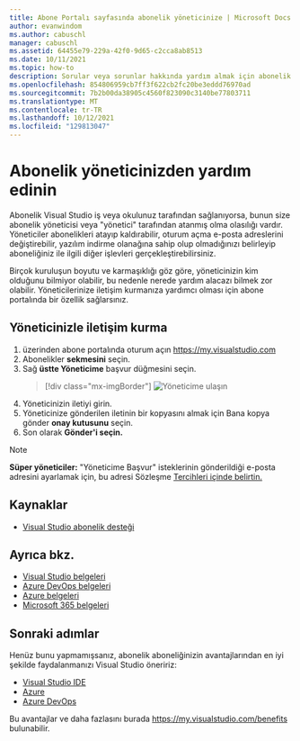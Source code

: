 ```yaml
---
title: Abone Portalı sayfasında abonelik yöneticinize | Microsoft Docs
author: evanwindom
ms.author: cabuschl
manager: cabuschl
ms.assetid: 64455e79-229a-42f0-9d65-c2cca8ab8513
ms.date: 10/11/2021
ms.topic: how-to
description: Sorular veya sorunlar hakkında yardım almak için abonelik yöneticinize nasıl başvurabilirsiniz?
ms.openlocfilehash: 854806959cb7ff3f622cb2fc20be3eddd76970ad
ms.sourcegitcommit: 7b2b00da38905c4560f823090c3140be77803711
ms.translationtype: MT
ms.contentlocale: tr-TR
ms.lasthandoff: 10/12/2021
ms.locfileid: "129813047"
---
```

# <a name="get-assistance-from-your-subscriptions-admin"></a>Abonelik yöneticinizden yardım edinin
Abonelik Visual Studio iş veya okulunuz tarafından sağlanıyorsa, bunun size abonelik yöneticisi veya "yönetici" tarafından atanmış olma olasılığı vardır.  Yöneticiler abonelikleri atayıp kaldırabilir, oturum açma e-posta adreslerini değiştirebilir, yazılım indirme olanağına sahip olup olmadığınızı belirleyip aboneliğiniz ile ilgili diğer işlevleri gerçekleştirebilirsiniz.

Birçok kuruluşun boyutu ve karmaşıklığı göz göre, yöneticinizin kim olduğunu bilmiyor olabilir, bu nedenle nerede yardım alacazı bilmek zor olabilir.  Yöneticilerinize iletişim kurmanıza yardımcı olması için abone portalında bir özellik sağlarsınız.   

## <a name="how-to-contact-your-admin"></a>Yöneticinizle iletişim kurma
1. üzerinden abone portalında oturum açın <https://my.visualstudio.com>
2. Abonelikler **sekmesini** seçin. 
3. Sağ **üstte Yöneticime** başvur düğmesini seçin. 
   > [!div class="mx-imgBorder"]
   > ![Yöneticime ulaşın](_img/contact-my-admin/contact-my-admin-button.png "Yöneticime Başvur düğmesini seçin, iletinizi girin ve Gönder'i seçin.")
4. Yöneticinizin iletiyi girin.
5. Yöneticinize gönderilen iletinin bir kopyasını almak için Bana kopya gönder **onay kutusunu** seçin. 
6. Son olarak **Gönder'i seçin.**

> [!NOTE]
> **Süper yöneticiler:**  "Yöneticime Başvur" isteklerinin gönderildiği e-posta adresini ayarlamak için, bu adresi Sözleşme [Tercihleri içinde belirtin.](admin-preferences.md#contact-email-address)

## <a name="resources"></a>Kaynaklar
- [Visual Studio abonelik desteği](https://my.visualstudio.com/gethelp)

## <a name="see-also"></a>Ayrıca bkz.
- [Visual Studio belgeleri](/visualstudio/)
- [Azure DevOps belgeleri](/azure/devops/)
- [Azure belgeleri](/azure/)
- [Microsoft 365 belgeleri](/microsoft-365/)

## <a name="next-steps"></a>Sonraki adımlar
Henüz bunu yapmamışsanız, abonelik aboneliğinizin avantajlarından en iyi şekilde faydalanmanızı Visual Studio öneririz:
- [Visual Studio IDE](vs-ide-benefit.md)
- [Azure](vs-azure.md)
- [Azure DevOps](vs-azure-devops.md)

Bu avantajlar ve daha fazlasını burada https://my.visualstudio.com/benefits bulunabilir.